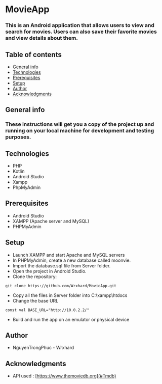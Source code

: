 # MovieApp
### This is an Android application that allows users to view and search for movies. Users can also save their favorite movies and view details about them.

## Table of contents
* [General info](#General-info)
* [Technologies](#Technologies)
* [Prerequisites](#Prerequisites)
* [Setup](#Setup)
* [Author](#Author)
* [Acknowledgments](#Acknowledgments)

## General info
### These instructions will get you a copy of the project up and running on your local machine for development and testing purposes.
## Technologies
- PHP
- Kotlin
- Android Studio
- Xampp
- PhpMyAdmin

## Prerequisites
- Android Studio
- XAMPP (Apache server and MySQL)
- PHPMyAdmin

## Setup
- Launch XAMPP and start Apache and MySQL servers
- In PHPMyAdmin, create a new database called moonvie.
- Import the database.sql file from Server folder.
- Open the project in Android Studio.
- Clone the repository:

```
git clone https://github.com/Wrxhard/MovieApp.git
```

- Copy all the files in Server folder into C:\xampp\htdocs
- Change the base URL

```
const val BASE_URL="http://10.0.2.2/"
```

    
- Build and run the app on an emulator or physical device

## Author
- NguyenTrongPhuc - Wrxhard

## Acknowledgments
- API used : [https://www.themoviedb.org](#Tmdb)
